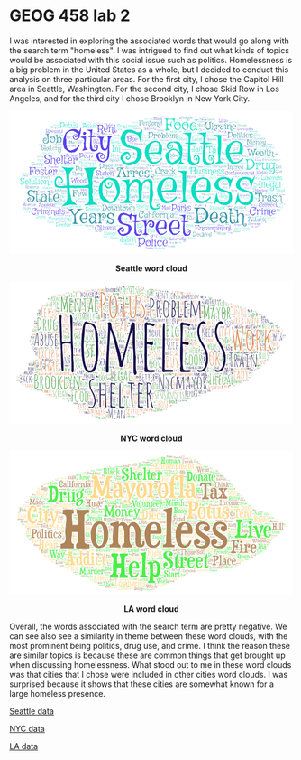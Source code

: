 # GEOG 458 lab 2

I was interested in exploring the associated words that would go along with the search term "homeless". I was intrigued to find out what kinds of topics would be associated with this social issue such as politics. Homelessness is a big problem in the United States as a whole, but I decided to conduct this analysis on three particular areas. For the first city, I chose the Capitol Hill area in Seattle, Washington. For the second city, I chose Skid Row in Los Angeles, and for the third city I chose Brooklyn in New York City. 

![](/img/wordcloudSEA.png)
<figcaption align = "center"> 
<b> Seattle word cloud</b> 
</figcaption>

![](/img/wordcloudNYC.png)
<figcaption align = "center">
<b> NYC word cloud</b> 
</figcaption>

![](/img/wordcloudLA.png)
<figcaption align = "center">
<b> LA word cloud</b> 
</figcaption>

Overall, the words associated with the search term are pretty negative. We can see also see a similarity in theme between these word clouds, with the most prominent being politics, drug use, and crime. I think the reason these are similar topics is because these are common things that get brought up when discussing homelessness. What stood out to me in these word clouds was that cities that I chose were included in other cities word clouds. I was surprised because it shows that these cities are somewhat known for a large homeless presence.

[Seattle data](./assets/SEA-data.csv)

[NYC data](./assets/NYC-data.csv)

[LA data](../assets/LA-data.csv)
